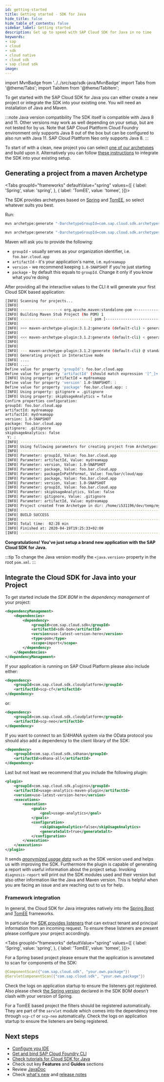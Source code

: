```yaml
---
id: getting-started
title: Getting started - SDK for Java
hide_title: false
hide_table_of_contents: false
sidebar_label: Getting started
description: Get up to speed with SAP Cloud SDK for Java in no time
keywords:
- sap
- cloud
- sdk
- cloud native
- cloud sdk
- sap cloud sdk
image:
---
```

import MvnBadge from '../../src/sap/sdk-java/MvnBadge'
import Tabs from '@theme/Tabs';
import TabItem from '@theme/TabItem';

<MvnBadge />

To get started with the SAP Cloud SDK for Java you can either create a new project or integrate the SDK into your existing one.
You will need an installation of Java and Maven.

:::note Java version compatibility
The SDK itself is compatible with Java 8 and 11.
Other versions may work as well depending on your setup, but are not tested for by us.
Note that SAP Cloud Plattform Cloud Foundry environment only supports Java 8 out of the box but can be configured to also run with Java 11.
SAP Cloud Plattform Neo only supports Java 8.
:::

To start of with a clean, new project you can select [one of our archetypes](https://search.maven.org/artifact/com.sap.cloud.sdk.archetypes/archetypes-parent) and build upon it. Alternatively you can follow [these instructions](#integrate-the-cloud-sdk-for-java-into-your-project) to integrate the SDK into your existing setup.

## Generating a project from a maven Archetype ##


<Tabs groupId="frameworks" defaultValue="spring" values={[
{ label: 'Spring', value: 'spring', },
{ label: 'TomEE', value: 'tomee', }]}>

The SDK provides archetypes based on [Spring](https://spring.io/) and [TomEE](https://tomee.apache.org/), so select whatever suits you best.

Run:

<TabItem value="spring">

```bash
mvn archetype:generate "-DarchetypeGroupId=com.sap.cloud.sdk.archetypes" "-DarchetypeArtifactId=scp-cf-spring" "-DarchetypeVersion=RELEASE"
```

</TabItem>
<TabItem value="tomee">

```bash
mvn archetype:generate "-DarchetypeGroupId=com.sap.cloud.sdk.archetypes" "-DarchetypeArtifactId=scp-cf-tomee" "-DarchetypeVersion=RELEASE"
```

</TabItem>
</Tabs>

Maven will ask you to provide the following:

- `groupId` - usually serves as your organization identifier, i.e. `foo.bar.cloud.app`
- `artifactId` - it's your application's name, i.e. `mydreamapp`
- `version` - we recommend keeping `1.0-SNAPSHOT` if you're just starting
- `package` - by default this equals to `groupId`. Change it only if you know what you're doing


After providing all the interactive values to the CLI it will generate your first Cloud SDK based application:

```bash
[INFO] Scanning for projects...
[INFO]
[INFO] ------------------< org.apache.maven:standalone-pom >-------------------
[INFO] Building Maven Stub Project (No POM) 1
[INFO] --------------------------------[ pom ]---------------------------------
[INFO]
[INFO] >>> maven-archetype-plugin:3.1.2:generate (default-cli) > generate-sources @ standalone-pom >>>
[INFO]
[INFO] <<< maven-archetype-plugin:3.1.2:generate (default-cli) < generate-sources @ standalone-pom <<<
[INFO]
[INFO]
[INFO] --- maven-archetype-plugin:3.1.2:generate (default-cli) @ standalone-pom ---
[INFO] Generating project in Interactive mode
[INFO] ....
[INFO] ....
Define value for property 'groupId': foo.bar.cloud.app
Define value for property 'artifactId' (should match expression '[^_]+'): mydreamapp
[INFO] Using property: artifactId = mydreamapp
Define value for property 'version' 1.0-SNAPSHOT: :
Define value for property 'package' foo.bar.cloud.app: :
[INFO] Using property: gitignore = .gitignore
[INFO] Using property: skipUsageAnalytics = false
Confirm properties configuration:
groupId: foo.bar.cloud.app
artifactId: mydreamapp
artifactId: mydreamapp
version: 1.0-SNAPSHOT
package: foo.bar.cloud.app
gitignore: .gitignore
skipUsageAnalytics: false
 Y: :
[INFO] ----------------------------------------------------------------------------
[INFO] Using following parameters for creating project from Archetype: scp-cf-tomee:RELEASE
[INFO] ----------------------------------------------------------------------------
[INFO] Parameter: groupId, Value: foo.bar.cloud.app
[INFO] Parameter: artifactId, Value: mydreamapp
[INFO] Parameter: version, Value: 1.0-SNAPSHOT
[INFO] Parameter: package, Value: foo.bar.cloud.app
[INFO] Parameter: packageInPathFormat, Value: foo/bar/cloud/app
[INFO] Parameter: package, Value: foo.bar.cloud.app
[INFO] Parameter: version, Value: 1.0-SNAPSHOT
[INFO] Parameter: groupId, Value: foo.bar.cloud.app
[INFO] Parameter: skipUsageAnalytics, Value: false
[INFO] Parameter: gitignore, Value: .gitignore
[INFO] Parameter: artifactId, Value: mydreamapp
[INFO] Project created from Archetype in dir: /home/i531196/dev/temp/mydreamapp
[INFO] ------------------------------------------------------------------------
[INFO] BUILD SUCCESS
[INFO] ------------------------------------------------------------------------
[INFO] Total time:  02:28 min
[INFO] Finished at: 2020-04-19T19:25:33+02:00
[INFO] ------------------------------------------------------------------------
```

**Congratulations! You've just setup a brand new application with the SAP Cloud SDK for Java.**

:::tip
To change the Java version modify the `<java.version>` property in the root `pom.xml`. 
:::

## Integrate the Cloud SDK for Java into your Project

To get started include the _SDK BOM_ in the _dependency management_ of your project:

```xml
<dependencyManagement>
    <dependencies>
        <dependency>
            <groupId>com.sap.cloud.sdk</groupId>
            <artifactId>sdk-bom</artifactId>
            <version>use-latest-version-here</version>
            <type>pom</type>
            <scope>import</scope>
        </dependency>
    </dependencies>        
</dependencyManagement>
```

If your application is running on SAP Cloud Platform please also include either:

```xml
<dependency>
    <groupId>com.sap.cloud.sdk.cloudplatform</groupId>
    <artifactId>scp-cf</artifactId>
</dependency>
```

or:

```xml
<dependency>
    <groupId>com.sap.cloud.sdk.cloudplatform</groupId>
    <artifactId>scp-neo</artifactId>
</dependency>
```

If you want to connect to an S/4HANA system via the OData protocol you should also add a dependency to the client library of the SDK:

```xml
<dependency>
    <groupId>com.sap.cloud.sdk.s4hana</groupId>
    <artifactId>s4hana-all</artifactId>
</dependency>
```

Last but not least we recommend that you include the following plugin:

```xml
<plugin>
    <groupId>com.sap.cloud.sdk.plugins</groupId>
    <artifactId>usage-analytics-maven-plugin</artifactId>
    <version>use-latest-version-here</version>
    <executions>
        <execution>
            <goals>
                <goal>usage-analytics</goal>
            </goals>
            <configuration>
                <skipUsageAnalytics>false</skipUsageAnalytics>
                <generateSalt>true</generateSalt>
            </configuration>
        </execution>
    </executions>
</plugin>
```

It sends _[anonymized usage data](https://blogs.sap.com/2018/10/23/usage-analytics-s4sdk/)_ such as the SDK version used and helps us with improving the SDK.
Furthermore the plugin is capable of generating a report with useful information about the project setup. 
Invoking `diagnosis-report` will print out the SDK modules used and their version but also other information like the Java and Maven version.
This is helpful when you are facing an issue and are reaching out to us for help.

### Framework integration

In general, the Cloud SDK for Java integrates natively into the [Spring Boot](https://spring.io/projects/spring-boot) and [TomEE](https://tomee.apache.org/) frameworks.

In particular the [SDK provides listeners](features/multi-tenancy/thread-context.md) that can extract tenant and principal information from an incoming request. To ensure these listeners are present please configure your project accordingly.

<Tabs groupId="frameworks" defaultValue="spring" values={[
{ label: 'Spring', value: 'spring', },
{ label: 'TomEE', value: 'tomee', }]}>

<TabItem value="spring">

For a Spring based project please ensure that the application is annotated to scan for components of the SDK:

```java
@ComponentScan({"com.sap.cloud.sdk", "your.own.package"})
@ServletComponentScan({"com.sap.cloud.sdk", "your.own.package"})
```

Check the logs on application startup to ensure the listeners got registered. Also please check [the Spring version](https://mvnrepository.com/artifact/com.sap.cloud.sdk/sdk-bom/latest) declared in the SDK BOM doesn't clash with your version of Spring.

</TabItem>
<TabItem value="tomee">

For a TomEE based project the filters should be registered automatically. They are part of the `servlet` module which comes into the dependency tree through `scp-cf` or `scp-neo` automatically. Check the logs on application startup to ensure the listeners are being registered.

</TabItem>
</Tabs>


## Next steps ##
- [Configure you IDE](../guides/recommended-ide )
- [Get and bind SAP Cloud Foundry CLI](../guides/cf-cli )
- [Check tutorials for Cloud SDK for Java](https://developers.sap.com/tutorial-navigator.html?tag=products:technology-platform/sap-cloud-sdk/sap-cloud-sdk&tag=topic:java )
- Check out key **Features** and **Guides** sections
- Review [JavaDoc](api-documentation )
- Check [what's new](../../overview/what-is-new ) and [release notes](https://help.sap.com/doc/6c02295dfa8f47cf9c08a19f2e172901/1.0/en-US/index.html )

